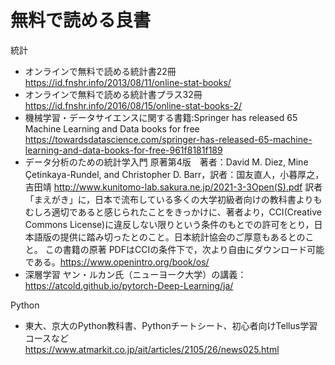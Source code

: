 # 無料で読める良書

統計
- オンラインで無料で読める統計書22冊 https://id.fnshr.info/2013/08/11/online-stat-books/
- オンラインで無料で読める統計書プラス32冊 https://id.fnshr.info/2016/08/15/online-stat-books-2/
- 機械学習・データサイエンスに関する書籍:Springer has released 65 Machine Learning and Data books for free https://towardsdatascience.com/springer-has-released-65-machine-learning-and-data-books-for-free-961f8181f189
- データ分析のための統計学入門 原著第4版　著者：David M. Diez, Mine Çetinkaya-Rundel, and Christopher D. Barr，訳者：国友直人，小暮厚之，吉田靖
http://www.kunitomo-lab.sakura.ne.jp/2021-3-3Open(S).pdf
訳者「まえがき」に，日本で流布している多くの大学初級者向けの教科書よりもむしろ適切であると感じられたことをきっかけに、著者より，CCI(Creative Commons License)に違反しない限りという条件のもとでの許可をとり，日本語版の提供に踏み切ったとのこと。日本統計協会のご厚意もあるとのこと。
この書籍の原著
PDFはCCIの条件下で，次より自由にダウンロード可能である。https://www.openintro.org/book/os/
- 深層学習 ヤン・ルカン氏（ニューヨーク大学）の講義：https://atcold.github.io/pytorch-Deep-Learning/ja/

Python
- 東大、京大のPython教科書、Pythonチートシート、初心者向けTellus学習コースなど　https://www.atmarkit.co.jp/ait/articles/2105/26/news025.html